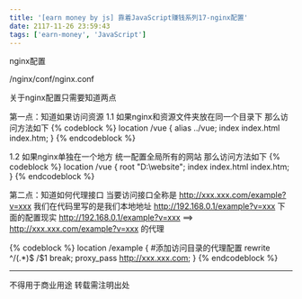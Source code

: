 ```yaml
---
title: '[earn money by js] 靠着JavaScript赚钱系列17-nginx配置'
date: 2117-11-26 23:59:43
tags: ['earn-money', 'JavaScript']
---
```

nginx配置

/nginx/conf/nginx.conf

关于nginx配置只需要知道两点

第一点：知道如果访问资源
1.1 如果nginx和资源文件夹放在同一个目录下
那么访问方法如下
{% codeblock %}
    location /vue {
        alias ../vue;
        index  index.html index.htm;
    }
{% endcodeblock %}

1.2 如果nginx单独在一个地方 统一配置全局所有的网站
那么访问方法如下
{% codeblock %}
    location /vue {
        root "D:\website";
        index  index.html index.htm;
    }
{% endcodeblock %}

第二点：知道如何代理接口
当要访问接口全称是
http://xxx.xxx.com/example?v=xxx
我们在代码里写的是我们本地地址
http://192.168.0.1/example?v=xxx
下面的配置现实
http://192.168.0.1/example?v=xxx ==> http://xxx.xxx.com/example?v=xxx 的代理

{% codeblock %}
	location /example { #添加访问目录的代理配置
        rewrite  ^/(.*)$ /$1 break;
        proxy_pass   http://xxx.xxx.com;
    }
{% endcodeblock %}



----------------
不得用于商业用途 转载需注明出处

